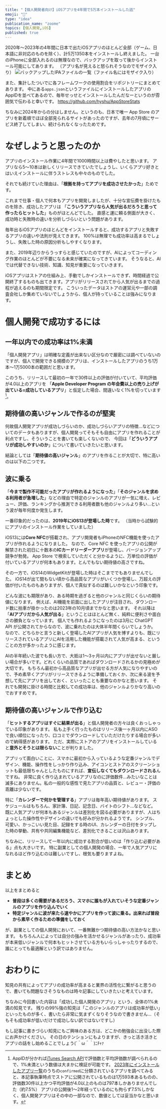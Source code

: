 ```yaml
---
title: "【個人開発者向け】iOSアプリを4年間で5万本インストールした話"
emoji: "🍎"
type: "idea"
publication_name: "zoome"
topics: [個人開発,iOS]
published: true
---
```


2020年〜2023年の4年間に日本で出たiOSアプリのほとんど全部（ゲーム、日本語に非対応のものを除く）、計5万1350本をインストールし終えました。
一台のiPhoneに全部入れるのは無理なので、バックアップを取って後からインストール可能にしてあります。
（アプリ名が見えると怒られそうなのでモザイク入り）
![バックアップしたIPAファイルの一覧（ファイル名にはモザイク入り）](/images/mjjs3aemt8.webp)

また、集計したついでに各フレームワークの使用割合をリポジトリーにまとめてあります。
中にある`apps.json`というファイルにインストールしたアプリのAppIDを並べてあるので、毎年せっせとインストールしたんだなーというのが雰囲気で伝わると幸いです。
https://github.com/hyshu/AppStoreStats

ちなみに2024年からの分はしません。というのも、日本で唯一 App Store のアプリを新着順でほぼ全部見られるサイトがあったのですが、去年の7月頃にサービス終了してしまい、続けられなくなったためです。

# なぜしようと思ったのか
アプリのインストール作業に4年間で1000時間以上は費やしたと思います。
アプリなら5〜10本は新しくリリースできていたでしょうし、いくらアプリ好きとはいえインストールに伴うストレスも中々のものでした。

それでも続けていた理由は、「**根拠を持ってアプリを成功させたかった**」ためです。

これまで仕事・個人で何本もアプリを開発しましたが、十分な宣伝費を掛けたものを除き、成功したアプリは
「**こういうアプリなら人気が出るだろうと思って作ったらヒットした**」ものがほとんどでした。
直感と運に頼る側面が大きく、成功時と失敗時の違いを分析しづらいという問題があります。

毎年出るiOSアプリのほとんどをインストールすると、成功するアプリと失敗するアプリの違いや法則が見えてきます。
100%は無理でも成功率は高まるでしょうし、失敗した時の原因分析もしやすくなります。

また、2019年辺りからうっすらと感じていたのですが、AIによってコーディング作業のほとんどが不要になる未来が確実になってきています。
そうなると、AIでは代替できない技術、知識、知見が重要になっていきます。

iOSアプリはストアの仕組み上、手動でしかインストールできず、時間経過で公開終了するものも出てきます。アプリがリリースされてから人気が出るまでの過程が追えるのも期間限定です。
こういったデータはストアの運営元や一部の調査会社しか集めていないでしょうから、個人が持っていることは強みになります。

# 個人開発で成功するには
## 一年以内での成功率は1%未満
「個人開発アプリ」は明確な定義が出来ない区分なので厳密には調べていないのですが、個人で開発できる規模のアプリは、インストールしたアプリのうち1万本〜1万5000本の範囲だと思います。

このうち、リリースして最初の一年で30件以上の評価が付いていて、平均評価が4.0以上のアプリを
「**Apple Developer Program の年会費以上の売り上げが出ている=成功しているアプリ**」と仮定した場合、間違いなく1%を切っています[^1]。

## 期待値の高いジャンルで作るのが堅実

何故個人開発アプリが成功しづらいのか、成功しづらいアプリの特徴…などについてのデータもありますが、個人開発ってそもそも自由にアプリを作れることが利点ですし、そういうことを書いても楽しくないので、
今回は「**どういうアプリが成功しやすいのか**」について書いていきたいと思います。

結論としては「**期待値の高いジャンル**」のアプリを作ることが大切で、特に高いのは以下の二つです。

## 波に乗る
「**今まで製作不可能だったアプリが作れるようになった**」「**そのジャンルを求める利用者が急増した**」などの理由で特定のジャンルのアプリが一気に増え、レビュー、評価、ランキングから推測できる利用者数も他のジャンルより多い…という波が毎年何度か発生します。

一番印象的だったのは、**2019年にiOS13が登場した時**です。
（当時から試験的にアプリのインストール作業をしていました）

iOS13には**Core NFC**が搭載され、アプリ開発者もiPhoneのNFC機能を使ったアプリが作れるようになりました。
なので、Core NFC を使ったアプリの公開が解禁された初日に十数本の**ICカードリーダーアプリ**が登場し、バージョンアップ競争が勃発。
App Store で検索していただくと分かるように、万単位の評価が付いているアプリが何本もあります。とんでもない期待値の高さですね。

その一方で、iOS14のWidgetKitが登場した時はそこまででもありませんでした。
iOS14が出て間もない頃から高品質なアプリがいくつか登場し、万超えの評価が付いたものもありますが、個人で真似するのは難しいかなという印象です。

どんな波にも期限があり、ある時期を過ぎると他のジャンルと同じくらいの期待値になります。
例えば、AI機能を前面に出したアプリが注目され、ダウンロード数に拍車が掛かったのは2023年の10月頃までかなと思います。
それ以降は「**AIアプリだから人気が出る**」ということはほとんど無く、純粋に便利さや面白さの勝負となっています。
個人でも作れるようになったのは3月に ChatGPT API が公開されてからなので、波に乗れたのは大体半年間くらいでしょうか。
なので、どちらかと言うと新しく登場したAIアプリが人気を博すよりも、既にリリースされているアプリにAIを活用した機能が搭載されて人気が高まる、ということの方が多かったように感じます。

AIの半年続いた波でも長い方で、大抵は1〜3ヶ月以内にアプリが出せないと厳しい場合が多いです。どれくらいの品質であればダウンロードされるかの見極めが大切です。
もちろん最初から高品質なアプリが出せる方が人気になりやすいので、予め素早くアプリがリリースできるように準備しておくか、次に来る波を予想して先にアプリを出しておく、といったことも重要なのかなと思います。
それでも開発に掛ける時間と比較しての成功率は、他のジャンルよりかなり高いのでおすすめです。

## 期待値の高いジャンルで作り込む
「**ヒットするアプリはすぐに結果が出る**」と個人開発者の方々は良くおっしゃっている印象があります。
私も上手く行ったものはリリース後一ヶ月以内にASOで良い順位になったり、口コミでダウンロードしていただけたりする場合が多いので納得感があります。
ただ、実際にストアのアプリをインストールしていると**意外とそうとは限らない**ことが判りました。

アプリって面白いことに、スマホに最初から入っているような定番ジャンルでデザイン、機能、操作性をしっかり作り込み、アイコンとストアのスクリーンショットも最低限ちゃんとしたものにすれば、**宣伝しなくてもダウンロードされる**んですね。
非常に良く作り込まれているアプリなのに評価数件…みたいなことは滅多にありません。私の一般的な感性で見たアプリの品質と、レビュー・評価の乖離は少ないです。

特に「**カレンダーで何かを管理する**」アプリは毎年高い期待値があります。
スケジュールはもちろん、家計簿、日記、記念日、バイトのシフト…などなど。
既に人気アプリが何本もあるジャンルは差別化を図る必要がありますが、人はちょっとした操作性やデザインの違いでも好みが分かれるようです。
シンプル、可愛い、かっこいい見た目、記録をする時のUI、カレンダーの日付をタップした時の挙動、共有や共同編集機能など、差別化できることは沢山あります。

ちなみに、リリースして一年以内に成功する割合が低いのは「作り込む必要がある」点も大きいです。
特に副業としての個人開発の場合、一年で人気アプリになれるほど作り込むのは難しいですし、根気も要りますよね。

# まとめ
以上をまとめると
* **普段は多くの需要があるだろう、スマホに誰もが入れていそうな定番ジャンルのアプリを作り込んでいく**
* **特定ジャンルに波が来たら速やかにアプリを作って波に乗る。出来れば普段から素早く作るための準備をしておく**

が、副業としての個人開発において、一番無難かつ期待値の高い方法かなと思います。
もちろん人によっては自分の強みを活かせるジャンルがあったり、成功率が本来低いジャンルで何本もヒットさせている方もいらっしゃったりするので、誰にとっても最適解という訳ではありません。

# おわりに
知見の共有によってアプリの成功率が高まると業界の活性化に繋がると思うので、書いても問題なさそうなものは時々記事にしていきたいと考えています。

ちなみに今回書いた内容は「成功した個人開発のアプリ」という、全体の1%未満の知見です。
残りの99%強の知見は「このジャンルのアプリは成功率が低い」といったものが多く、書いたら非常に気まずくなりそうなので書きません…（そもそも成功率が低いだけで成功しない訳ではないですし）

もし記事に書きづらい知見にもご興味のある方は、どこかの勉強会に出没した際にお声かけください。
その日のテンションにもよりますが、きっと活き活きとアプリの話をし始めることでしょう(´＾ω＾｀)ﾆﾁｬｧ

[^1]:AppIDが分かれば[iTunes Search API](https://performance-partners.apple.com/search-api)で評価数と平均評価数が調べられるので、1%未満という数値は大まかに検証が可能です。
[2023年にインストールしたアプリ一覧](https://github.com/hyshu/AppStoreStats/blob/main/Japan/2023/apps.json)のうちの`confirmed`に分類されているアプリを調べてみると、本記事執筆時点でストアに公開されているものは1万593本あるものの、評価数30件以上かつ平均評価が4.0以上のものは797本しかありませんでした（約7.5%）
アプリの公開後1〜2年経っているのにも拘らず7.5%しかなく、個人開発アプリはその中の一部なので、数値としては妥当かなと思います。